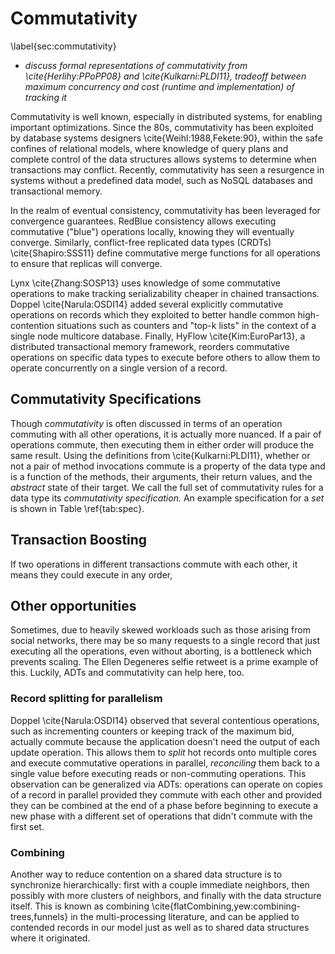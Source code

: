 # Commutativity
\label{sec:commutativity}

- *discuss formal representations of commutativity from \cite{Herlihy:PPoPP08} and \cite{Kulkarni:PLDI11}, tradeoff between maximum concurrency and cost (runtime and implementation) of tracking it* 


Commutativity is well known, especially in distributed systems, for enabling important optimizations. Since the 80s, commutativity has been exploited by database systems designers \cite{Weihl:1988,Fekete:90}, within the safe confines of relational models, where knowledge of query plans and complete control of the data structures allows systems to determine when transactions may conflict. Recently, commutativity has seen a resurgence in systems without a predefined data model, such as NoSQL databases and transactional memory.

In the realm of eventual consistency, commutativity has been leveraged for convergence guarantees.
RedBlue consistency allows executing commutative ("blue") operations locally, knowing they will eventually converge. Similarly, conflict-free replicated data types (CRDTs) \cite{Shapiro:SSS11} define commutative merge functions for all operations to ensure that replicas will converge.

Lynx \cite{Zhang:SOSP13} uses knowledge of some commutative operations to make tracking serializability cheaper in chained transactions. Doppel \cite{Narula:OSDI14} added several explicitly commutative operations on records which they exploited to better handle common high-contention situations such as counters and "top-k lists" in the context of a single node multicore database. Finally, HyFlow \cite{Kim:EuroPar13}, a distributed transactional memory framework, reorders commutative operations on specific data types to execute before others to allow them to operate concurrently on a single version of a record.

## Commutativity Specifications

Though *commutativity* is often discussed in terms of an operation commuting with all other operations, it is actually more nuanced. If a pair of operations commute, then executing them in either order will produce the same result. Using the definitions from \cite{Kulkarni:PLDI11}, whether or not a pair of method invocations commute is a property of the data type and is a function of the methods, their arguments, their return values, and the *abstract* state of their target. We call the full set of commutativity rules for a data type its *commutativity specification.* An example specification for a *set* is shown in Table \ref{tab:spec}.

## Transaction Boosting
If two operations in different transactions commute with each other, it means they could execute in any order, 

## Other opportunities

Sometimes, due to heavily skewed workloads such as those arising from social networks, there may be so many requests to a single record that just executing all the operations, even without aborting, is a bottleneck which prevents scaling. The Ellen Degeneres selfie retweet is a prime example of this. Luckily, ADTs and commutativity can help here, too.

### Record splitting for parallelism
Doppel \cite{Narula:OSDI14} observed that several contentious operations, such as incrementing counters or keeping track of the maximum bid, actually commute because the application doesn't need the output of each update operation. This allows them to *split* hot records onto multiple cores and execute commutative operations in parallel, *reconciling* them back to a single value before executing reads or non-commuting operations. This observation can be generalized via ADTs: operations can operate on copies of a record in parallel provided they commute with each other and provided they can be combined at the end of a phase before beginning to execute a new phase with a different set of operations that didn't commute with the first set.

### Combining
Another way to reduce contention on a shared data structure is to synchronize hierarchically: first with a couple immediate neighbors, then possibly with more clusters of neighbors, and finally with the data structure itself. This is known as combining \cite{flatCombining,yew:combining-trees,funnels} in the multi-processing literature, and can be applied to contended records in our model just as well as to shared data structures where it originated.
